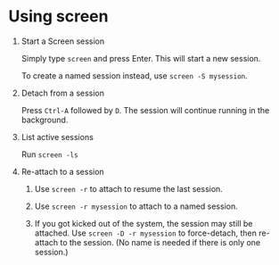 # Using screen

1.  Start a Screen session

    Simply type `screen` and press Enter. This will start a new session.

    To create a named session instead, use `screen -S mysession`.

2.  Detach from a session

    Press `Ctrl-A` followed by `D`. The session will continue running in the background.

3.  List active sessions

    Run `screen -ls` 

4.  Re-attach to a session

    1.  Use `screen -r` to attach to resume the last session.

    2.  Use `screen -r mysession` to attach to a named session.

    3.  If you got kicked out of the system, the session may still be attached. Use
        `screen -D -r mysession` to force-detach, then re-attach to the session.
        (No name is needed if there is only one session.)
